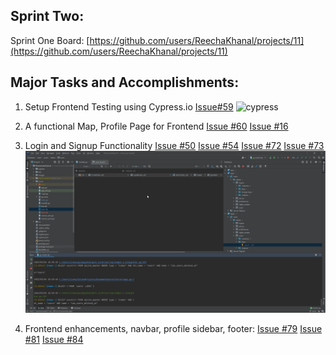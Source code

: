 ## Sprint Two:

Sprint One Board: [https://github.com/users/ReechaKhanal/projects/11](https://github.com/users/ReechaKhanal/projects/11)

## Major Tasks and Accomplishments:

 1. Setup Frontend Testing using Cypress.io
		[Issue#59](https://github.com/ReechaKhanal/RoommateSearch/issues/59)
![cypress](https://user-images.githubusercontent.com/72096084/156862196-22c84989-38f4-449f-b3ab-1329c8dec45c.gif)

 2. A functional Map, Profile Page for Frontend
        [Issue #60](https://github.com/ReechaKhanal/RoommateSearch/issues/60)
        [Issue #16](https://github.com/ReechaKhanal/RoommateSearch/issues/16)

 3. Login and Signup Functionality
        [Issue #50](https://github.com/ReechaKhanal/RoommateSearch/issues/50) 
        [Issue #54](https://github.com/ReechaKhanal/RoommateSearch/issues/54)
        [Issue #72](https://github.com/ReechaKhanal/RoommateSearch/issues/72)
        [Issue #73](https://github.com/ReechaKhanal/RoommateSearch/issues/73)
        ![](./Images/Postman_SignUp_Login.gif)
       
 4. Frontend enhancements, navbar, profile sidebar, footer:
	    [Issue #79](https://github.com/ReechaKhanal/RoommateSearch/issues/79)
      [Issue #81](https://github.com/ReechaKhanal/RoommateSearch/issues/81)
      [Issue #84](https://github.com/ReechaKhanal/RoommateSearch/issues/84)
